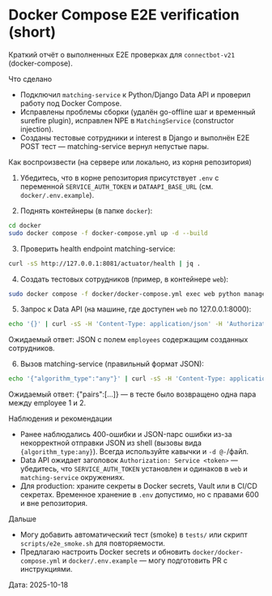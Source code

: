 # Docker Compose E2E verification (short)

Краткий отчёт о выполненных E2E проверках для `connectbot-v21` (docker-compose).

Что сделано
- Подключил `matching-service` к Python/Django Data API и проверил работу под Docker Compose.
- Исправлены проблемы сборки (удалён go-offline шаг и временный surefire plugin), исправлен NPE в `MatchingService` (constructor injection).
- Созданы тестовые сотрудники и interest в Django и выполнён E2E POST тест — matching-service вернул непустые пары.

Как воспроизвести (на сервере или локально, из корня репозитория)

1) Убедитесь, что в корне репозитория присутствует `.env` с переменной `SERVICE_AUTH_TOKEN` и `DATAAPI_BASE_URL` (см. `docker/.env.example`).

2) Поднять контейнеры (в папке `docker`):

```bash
cd docker
sudo docker compose -f docker-compose.yml up -d --build
```

3) Проверить health endpoint matching-service:

```bash
curl -sS http://127.0.0.1:8081/actuator/health | jq .
```

4) Создать тестовых сотрудников (пример, в контейнере `web`):

```bash
sudo docker compose -f docker/docker-compose.yml exec web python manage.py shell -c "from employees.models import Employee, Interest, EmployeeInterest; i, _ = Interest.objects.get_or_create(code='coffee', defaults={'name':'Тайный кофе'}); e1, _ = Employee.objects.get_or_create(external_id='1', defaults={'full_name':'Test User One'}); e2, _ = Employee.objects.get_or_create(external_id='2', defaults={'full_name':'Test User Two'}); EmployeeInterest.objects.get_or_create(employee=e1, interest=i); EmployeeInterest.objects.get_or_create(employee=e2, interest=i)"
```

5) Запрос к Data API (на машине, где доступен `web` по 127.0.0.1:8000):

```bash
echo '{}' | curl -sS -H 'Content-Type: application/json' -H 'Authorization: Service $SERVICE_AUTH_TOKEN' -d @- http://127.0.0.1:8000/api/v1/data/employees-for-matching | jq .
```

Ожидаемый ответ: JSON с полем `employees` содержащим созданных сотрудников.

6) Вызов matching-service (правильный формат JSON):

```bash
echo '{"algorithm_type":"any"}' | curl -sS -H 'Content-Type: application/json' -d @- http://127.0.0.1:8081/api/v1/matching/match/secret-coffee/from-api | jq .
```

Ожидаемый ответ: {"pairs":[...]} — в тесте было возвращено одна пара между employee 1 и 2.

Наблюдения и рекомендации
- Ранее наблюдались 400-ошибки и JSON-парс ошибки из-за некорректной отправки JSON из shell (вызовы вида `{algorithm_type:any}`). Всегда используйте кавычки и `-d @-`/файл.
- Data API ожидает заголовок `Authorization: Service <token>` — убедитесь, что `SERVICE_AUTH_TOKEN` установлен и одинаков в `web` и `matching-service` окружениях.
- Для production: храните секреты в Docker secrets, Vault или в CI/CD секретах. Временное хранение в `.env` допустимо, но с правами 600 и вне репозитория.

Дальше
- Могу добавить автоматический тест (smoke) в `tests/` или скрипт `scripts/e2e_smoke.sh` для повторяемости.
- Предлагаю настроить Docker secrets и обновить `docker/docker-compose.yml` и `docker/.env.example` — могу подготовить PR с инструкциями.

Дата: 2025-10-18
